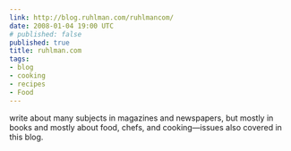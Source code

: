 ```yaml
---
link: http://blog.ruhlman.com/ruhlmancom/
date: 2008-01-04 19:00 UTC
# published: false
published: true
title: ruhlman.com
tags:
- blog
- cooking
- recipes
- Food
---
```


write about many subjects in magazines and newspapers, but mostly in books and mostly about food, chefs, and cooking—issues also covered in this blog.
